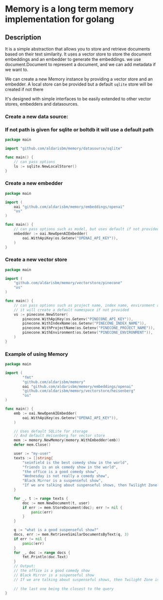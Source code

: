 # Memory is a long term memory implementation for golang

## Description
It is a simple abstraction that allows you to store and retrieve documents based on their text similarity. 
It uses a vector store to store the document embeddings and an embedder to generate the embeddings.
we use document.Document to represent a document, and we can add metadata if we want to.


We can create a new Memory instance by providing a vector store and an embedder. A local store can be 
provided but a default `sqlite` store will be created if not there

It's designed with simple interfaces to be easily extended to other vector stores, embedders and datasources.

### Create a new data source:
### If not path is given for sqlite or boltdb it will use a default path

```go
package main

import "github.com/aldarisbm/memory/datasource/sqlite"

func main() {
	// can pass options
	ls := sqlite.NewLocalStorer()
}
```

### Create a new embedder

```go
package main

import (
	oai "github.com/aldarisbm/memory/embeddings/openai"
	"os"
)

func main() {
	// can pass options such as model, but uses default if not provided
	embedder := oai.NewOpenAIEmbedder(
		oai.WithApiKey(os.Getenv("OPENAI_API_KEY")),
	)
}
```

### Create a new vector store

```go
package main

import (
    "github.com/aldarisbm/memory/vectorstore/pinecone"
    "os"
)

func main() { 
	// can pass options such as project name, index name, environment and api key 
	// it will create a default namespace if not provided
	vs := pinecone.NewStorer(
        pinecone.WithApiKey(os.Getenv("PINECONE_API_KEY")),
        pinecone.WithIndexName(os.Getenv("PINECONE_INDEX_NAME")),
        pinecone.WithProjectName(os.Getenv("PINECONE_PROJECT_NAME")),
        pinecone.WithEnvironment(os.Getenv("PINECONE_ENVIRONMENT")),
    )
}
```


### Example of using Memory

```go
package main

import (
        "fmt"
        "github.com/aldarisbm/memory"
        oai "github.com/aldarisbm/memory/embeddings/openai"
        "github.com/aldarisbm/memory/vectorstore/heisenberg"
        "os"
)

func main() {
	emb := oai.NewOpenAIEmbedder(
		oai.WithApiKey(os.Getenv("OPENAI_API_KEY")),
	)

	// Uses default SQLite for storage
	// And default Heisenberg for vector store
	mem := memory.NewMemory(memory.WithEmbedder(emb))
	defer mem.Close()

	user := "my-user"
	texts := []string{
		"seinfield is the best comedy show in the world",
		"friends is an ok comedy show in the world",
		"the office is a good comedy show",
		"Wednesday is not really a comedy show",
		"Black Mirror is a suspenseful show",
		"If we are talking about suspenseful shows, then Twilight Zone is the best",
	}

	for _, t := range texts {
		doc := mem.NewDocument(t, user)
		if err := mem.StoreDocument(doc); err != nil {
			panic(err)
		}
	}

	q := "what is a good suspenseful show?"
	docs, err := mem.RetrieveSimilarDocumentsByText(q, 3)
	if err != nil {
		panic(err)
	}
	for _, doc := range docs {
		fmt.Println(doc.Text)
	}
	// Output:
	// the office is a good comedy show
	// Black Mirror is a suspenseful show
	// If we are talking about suspenseful shows, then Twilight Zone is the best
	
	// the last one being the closest to the query
}
```
